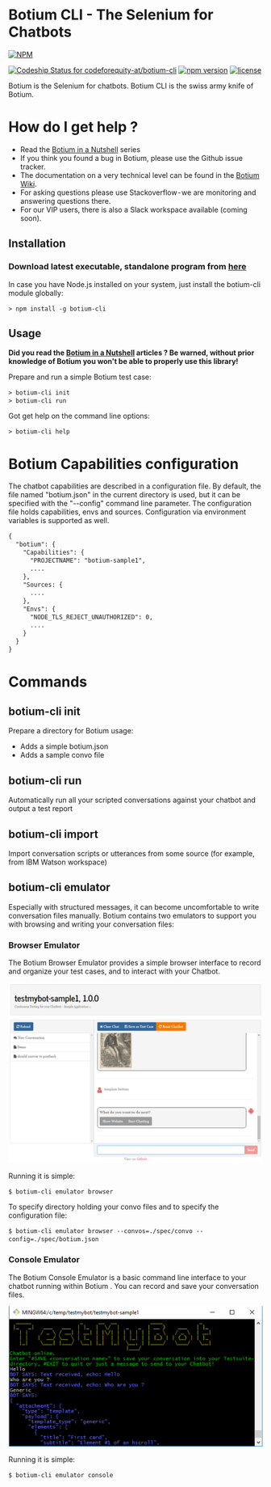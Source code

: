 Botium CLI - The Selenium for Chatbots
======================================

[![NPM](https://nodei.co/npm/botium-cli.png?downloads=true&downloadRank=true&stars=true)](https://nodei.co/npm/botium-cli/)

[ ![Codeship Status for codeforequity-at/botium-cli](https://app.codeship.com/projects/4d7fd410-18ab-0136-6ab1-6e2b4bb62b94/status?branch=master)](https://app.codeship.com/projects/283938)
[![npm version](https://badge.fury.io/js/botium-cli.svg)](https://badge.fury.io/js/botium-cli)
[![license](https://img.shields.io/github/license/mashape/apistatus.svg)]()

Botium is the Selenium for chatbots. Botium CLI is the swiss army knife of Botium.

# How do I get help ?
* Read the [Botium in a Nutshell](https://medium.com/@floriantreml/botium-in-a-nutshell-part-1-overview-f8d0ceaf8fb4) series
* If you think you found a bug in Botium, please use the Github issue tracker.
* The documentation on a very technical level can be found in the [Botium Wiki](https://github.com/codeforequity-at/botium-core/wiki).
* For asking questions please use Stackoverflow - we are monitoring and answering questions there.
* For our VIP users, there is also a Slack workspace available (coming soon).

## Installation

### Download latest executable, standalone program from [here](http://botium-artifacts.s3-website-eu-west-1.amazonaws.com/) ###

In case you have Node.js installed on your system, just install the botium-cli module globally:

```
> npm install -g botium-cli
```


## Usage

__Did you read the [Botium in a Nutshell](https://medium.com/@floriantreml/botium-in-a-nutshell-part-1-overview-f8d0ceaf8fb4) articles ? Be warned, without prior knowledge of Botium you won't be able to properly use this library!__

Prepare and run a simple Botium test case:

```
> botium-cli init
> botium-cli run
```

Got get help on the command line options:

```
> botium-cli help
```

# Botium Capabilities configuration

The chatbot capabilities are described in a configuration file. By default, the file named "botium.json" in the current directory is used, but it can be specified with the "--config" command line parameter.
The configuration file holds capabilities, envs and sources. Configuration via environment variables is supported as well.


```
{
  "botium": {
    "Capabilities": {
      "PROJECTNAME": "botium-sample1",
      ....
    },
    "Sources: {
      ....
    },
    "Envs": {
      "NODE_TLS_REJECT_UNAUTHORIZED": 0,
      ....
    }
  }
}
```

# Commands

## botium-cli init

Prepare a directory for Botium usage:
* Adds a simple botium.json
* Adds a sample convo file

## botium-cli run

Automatically run all your scripted conversations against your chatbot and output a test report

## botium-cli import

Import conversation scripts or utterances from some source (for example, from IBM Watson workspace)

## botium-cli emulator

Especially with structured messages, it can become uncomfortable to write conversation files manually. Botium contains two emulators to support you with browsing and writing your conversation files:

### Browser Emulator
The Botium Browser Emulator provides a simple browser interface to record and organize your test cases, and to interact with your Chatbot.

![Botium Browser Emulator](https://github.com/codeforequity-at/botium-docs/blob/master/deprecated/screenshots/ide_demo.png)

Running it is simple:

    $ botium-cli emulator browser

To specify directory holding your convo files and to specify the configuration file:

    $ botium-cli emulator browser --convos=./spec/convo --config=./spec/botium.json

### Console Emulator
The Botium Console Emulator is a basic command line interface to your chatbot running within Botium . You can record and save your conversation files.

![Botium Console Emulator](https://github.com/codeforequity-at/botium-docs/blob/master/deprecated/screenshots/chat.png)

Running it is simple:

    $ botium-cli emulator console


